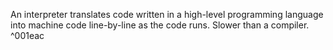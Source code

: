 An interpreter translates code written in a high-level programming language into machine code line-by-line as the code runs. 
Slower than a compiler. ^001eac